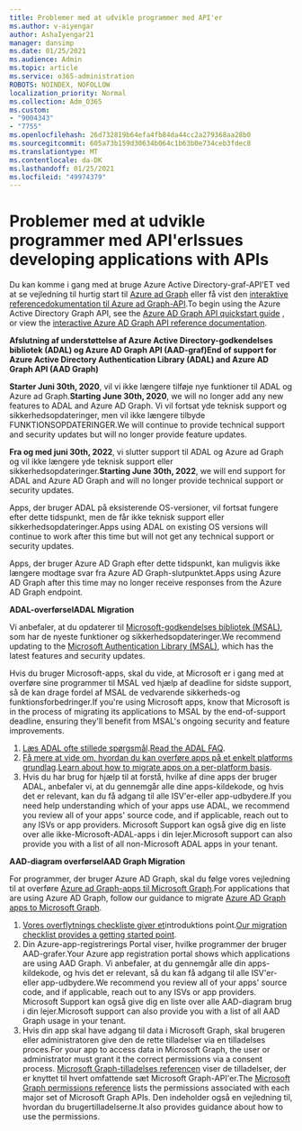 ```yaml
---
title: Problemer med at udvikle programmer med API'er
ms.author: v-aiyengar
author: AshaIyengar21
manager: dansimp
ms.date: 01/25/2021
ms.audience: Admin
ms.topic: article
ms.service: o365-administration
ROBOTS: NOINDEX, NOFOLLOW
localization_priority: Normal
ms.collection: Adm_O365
ms.custom:
- "9004343"
- "7755"
ms.openlocfilehash: 26d732819b64efa4fb84da44cc2a279368aa28b0
ms.sourcegitcommit: 605a73b159d30634b064c1b63b0e734ceb3fdec8
ms.translationtype: MT
ms.contentlocale: da-DK
ms.lasthandoff: 01/25/2021
ms.locfileid: "49974379"
---
```

# <a name="issues-developing-applications-with-apis"></a><span data-ttu-id="ad705-102">Problemer med at udvikle programmer med API'er</span><span class="sxs-lookup"><span data-stu-id="ad705-102">Issues developing applications with APIs</span></span>

<span data-ttu-id="ad705-103">Du kan komme i gang med at bruge Azure Active Directory-graf-API'ET ved at se vejledning til hurtig start til [Azure ad Graph](https://docs.microsoft.com/azure/active-directory/develop/microsoft-graph-intro) eller få vist den [interaktive referencedokumentation til Azure ad Graph-API](https://docs.microsoft.com/previous-versions/azure/ad/graph/api/api-catalog).</span><span class="sxs-lookup"><span data-stu-id="ad705-103">To begin using the Azure Active Directory Graph API, see the [Azure AD Graph API quickstart guide](https://docs.microsoft.com/azure/active-directory/develop/microsoft-graph-intro) , or view the [interactive Azure AD Graph API reference documentation](https://docs.microsoft.com/previous-versions/azure/ad/graph/api/api-catalog).</span></span>

<span data-ttu-id="ad705-104">**Afslutning af understøttelse af Azure Active Directory-godkendelses bibliotek (ADAL) og Azure AD Graph API (AAD-graf)**</span><span class="sxs-lookup"><span data-stu-id="ad705-104">**End of support for Azure Active Directory Authentication Library (ADAL) and Azure AD Graph API (AAD Graph)**</span></span>

<span data-ttu-id="ad705-105">**Starter Juni 30th, 2020**, vil vi ikke længere tilføje nye funktioner til ADAL og Azure ad Graph.</span><span class="sxs-lookup"><span data-stu-id="ad705-105">**Starting June 30th, 2020**, we will no longer add any new features to ADAL and Azure AD Graph.</span></span> <span data-ttu-id="ad705-106">Vi vil fortsat yde teknisk support og sikkerhedsopdateringer, men vil ikke længere tilbyde FUNKTIONSOPDATERINGER.</span><span class="sxs-lookup"><span data-stu-id="ad705-106">We will continue to provide technical support and security updates but will no longer provide feature updates.</span></span>

<span data-ttu-id="ad705-107">**Fra og med juni 30th, 2022**, vi slutter support til ADAL og Azure ad Graph og vil ikke længere yde teknisk support eller sikkerhedsopdateringer.</span><span class="sxs-lookup"><span data-stu-id="ad705-107">**Starting June 30th, 2022**, we will end support for ADAL and Azure AD Graph and will no longer provide technical support or security updates.</span></span>

<span data-ttu-id="ad705-108">Apps, der bruger ADAL på eksisterende OS-versioner, vil fortsat fungere efter dette tidspunkt, men de får ikke teknisk support eller sikkerhedsopdateringer.</span><span class="sxs-lookup"><span data-stu-id="ad705-108">Apps using ADAL on existing OS versions will continue to work after this time but will not get any technical support or security updates.</span></span>

<span data-ttu-id="ad705-109">Apps, der bruger Azure AD Graph efter dette tidspunkt, kan muligvis ikke længere modtage svar fra Azure AD Graph-slutpunktet.</span><span class="sxs-lookup"><span data-stu-id="ad705-109">Apps using Azure AD Graph after this time may no longer receive responses from the Azure AD Graph endpoint.</span></span>

<span data-ttu-id="ad705-110">**ADAL-overførsel**</span><span class="sxs-lookup"><span data-stu-id="ad705-110">**ADAL Migration**</span></span>

<span data-ttu-id="ad705-111">Vi anbefaler, at du opdaterer til [Microsoft-godkendelses bibliotek (MSAL)](https://docs.microsoft.com/azure/active-directory/develop/v2-overview), som har de nyeste funktioner og sikkerhedsopdateringer.</span><span class="sxs-lookup"><span data-stu-id="ad705-111">We recommend updating to the [Microsoft Authentication Library (MSAL)](https://docs.microsoft.com/azure/active-directory/develop/v2-overview), which has the latest features and security updates.</span></span>

<span data-ttu-id="ad705-112">Hvis du bruger Microsoft-apps, skal du vide, at Microsoft er i gang med at overføre sine programmer til MSAL ved hjælp af deadline for sidste support, så de kan drage fordel af MSAL de vedvarende sikkerheds-og funktionsforbedringer.</span><span class="sxs-lookup"><span data-stu-id="ad705-112">If you're using Microsoft apps, know that Microsoft is in the process of migrating its applications to MSAL by the end-of-support deadline, ensuring they'll benefit from MSAL's ongoing security and feature improvements.</span></span>

1. <span data-ttu-id="ad705-113">[Læs ADAL ofte stillede spørgsmål](https://docs.microsoft.com/azure/active-directory/develop/msal-migration#frequently-asked-questions-faq).</span><span class="sxs-lookup"><span data-stu-id="ad705-113">[Read the ADAL FAQ](https://docs.microsoft.com/azure/active-directory/develop/msal-migration#frequently-asked-questions-faq).</span></span>
1. <span data-ttu-id="ad705-114">[Få mere at vide om, hvordan du kan overføre apps på et enkelt platforms grundlag](https://docs.microsoft.com/azure/active-directory/develop/msal-migration#frequently-asked-questions-faq).</span><span class="sxs-lookup"><span data-stu-id="ad705-114">[Learn about how to migrate apps on a per-platform basis](https://docs.microsoft.com/azure/active-directory/develop/msal-migration#frequently-asked-questions-faq).</span></span>
1. <span data-ttu-id="ad705-115">Hvis du har brug for hjælp til at forstå, hvilke af dine apps der bruger ADAL, anbefaler vi, at du gennemgår alle dine apps-kildekode, og hvis det er relevant, kan du få adgang til alle ISV'er-eller app-udbydere.</span><span class="sxs-lookup"><span data-stu-id="ad705-115">If you need help understanding which of your apps use ADAL, we recommend you review all of your apps' source code, and if applicable, reach out to any ISVs or app providers.</span></span> <span data-ttu-id="ad705-116">Microsoft Support kan også give dig en liste over alle ikke-Microsoft-ADAL-apps i din lejer.</span><span class="sxs-lookup"><span data-stu-id="ad705-116">Microsoft support can also provide you with a list of all non-Microsoft ADAL apps in your tenant.</span></span>

<span data-ttu-id="ad705-117">**AAD-diagram overførsel**</span><span class="sxs-lookup"><span data-stu-id="ad705-117">**AAD Graph Migration**</span></span>

<span data-ttu-id="ad705-118">For programmer, der bruger Azure AD Graph, skal du følge vores vejledning til at overføre [Azure ad Graph-apps til Microsoft Graph](https://docs.microsoft.com/graph/migrate-azure-ad-graph-overview?view=graph-rest-1.0&preserve-view=true).</span><span class="sxs-lookup"><span data-stu-id="ad705-118">For applications that are using Azure AD Graph, follow our guidance to migrate [Azure AD Graph apps to Microsoft Graph](https://docs.microsoft.com/graph/migrate-azure-ad-graph-overview?view=graph-rest-1.0&preserve-view=true).</span></span>

1. <span data-ttu-id="ad705-119">[Vores overflytnings checkliste giver et](https://docs.microsoft.com/graph/migrate-azure-ad-graph-planning-checklist)introduktions point.</span><span class="sxs-lookup"><span data-stu-id="ad705-119">[Our migration checklist provides a getting started point](https://docs.microsoft.com/graph/migrate-azure-ad-graph-planning-checklist).</span></span> 
1. <span data-ttu-id="ad705-120">Din Azure-app-registrerings Portal viser, hvilke programmer der bruger AAD-grafer.</span><span class="sxs-lookup"><span data-stu-id="ad705-120">Your Azure app registration portal shows which applications are using AAD Graph.</span></span> <span data-ttu-id="ad705-121">Vi anbefaler, at du gennemgår alle din apps-kildekode, og hvis det er relevant, så du kan få adgang til alle ISV'er-eller app-udbydere.</span><span class="sxs-lookup"><span data-stu-id="ad705-121">We recommend you review all of your apps' source code, and if applicable, reach out to any ISVs or app providers.</span></span> <span data-ttu-id="ad705-122">Microsoft Support kan også give dig en liste over alle AAD-diagram brug i din lejer.</span><span class="sxs-lookup"><span data-stu-id="ad705-122">Microsoft support can also provide you with a list of all AAD Graph usage in your tenant.</span></span>
1. <span data-ttu-id="ad705-123">Hvis din app skal have adgang til data i Microsoft Graph, skal brugeren eller administratoren give den de rette tilladelser via en tilladelses proces.</span><span class="sxs-lookup"><span data-stu-id="ad705-123">For your app to access data in Microsoft Graph, the user or administrator must grant it the correct permissions via a consent process.</span></span> <span data-ttu-id="ad705-124">[Microsoft Graph-tilladelses referencen](https://docs.microsoft.com/graph/permissions-reference?context=graph%2Fapi%2Fbeta&view=graph-rest-beta&preserve-view=true) viser de tilladelser, der er knyttet til hvert omfattende sæt Microsoft Graph-API'er.</span><span class="sxs-lookup"><span data-stu-id="ad705-124">The [Microsoft Graph permissions reference](https://docs.microsoft.com/graph/permissions-reference?context=graph%2Fapi%2Fbeta&view=graph-rest-beta&preserve-view=true) lists the permissions associated with each major set of Microsoft Graph APIs.</span></span> <span data-ttu-id="ad705-125">Den indeholder også en vejledning til, hvordan du brugertilladelserne.</span><span class="sxs-lookup"><span data-stu-id="ad705-125">It also provides guidance about how to use the permissions.</span></span>
